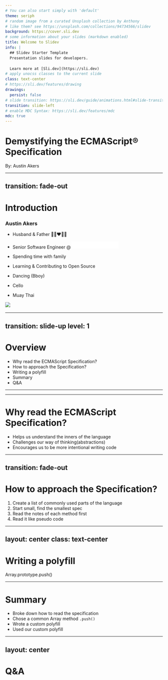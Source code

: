 ```yaml
---
# You can also start simply with 'default'
theme: seriph
# random image from a curated Unsplash collection by Anthony
# like them? see https://unsplash.com/collections/94734566/slidev
background: https://cover.sli.dev
# some information about your slides (markdown enabled)
title: Welcome to Slidev
info: |
  ## Slidev Starter Template
  Presentation slides for developers.

  Learn more at [Sli.dev](https://sli.dev)
# apply unocss classes to the current slide
class: text-center
# https://sli.dev/features/drawing
drawings:
  persist: false
# slide transition: https://sli.dev/guide/animations.html#slide-transitions
transition: slide-left
# enable MDC Syntax: https://sli.dev/features/mdc
mdc: true
---
```


# Demystifying the ECMAScript&reg; Specification

By: Austin Akers

<!--
The last comment block of each slide will be treated as slide notes. It will be visible and editable in Presenter Mode along with the slide. [Read more in the docs](https://sli.dev/guide/syntax.html#notes)
-->

---
transition: fade-out
---

# Introduction

<div class="grid grid-cols-2">
<div>

### Austin Akers
<div v-click="1">

- Husband & Father 👨🏾‍❤️‍👩🏾

</div>
<div v-click="2">

- Senior Software Engineer @ <img src="./spring-health.svg" width="150" style="display: inline-block" />

</div>
<div v-click="3">

- Spending time with family

</div>
<div v-click="4">

- Learning & Contributing to Open Source

</div>
<div v-click="5">

- Dancing (Bboy)

</div>
<div v-click="6">

- Cello

</div>
<div v-click="7">

- Muay Thai

</div>

</div>
<div>

<img style="margin: 0 auto" src="https://avatars.githubusercontent.com/u/11778717?v=4" width="250" />

</div>
</div>

---
transition: slide-up
level: 1
---

# Overview

- Why read the ECMAScript Specification?
- How to approach the Specification?
- Writing a polyfill
- Summary
- Q&A


---
---

# Why read the ECMAScript Specification?
- Helps us understand the inners of the language
- Challenges our way of thinking(abstractions)
- Encourages us to be more intentional writing code

---
transition: fade-out
---

# How to approach the Specification?
 1. Create a list of commonly used parts of the language
 2. Start small, find the smallest spec
 3. Read the notes of each method first
 4. Read it like pseudo code

---
layout: center
class: text-center
---

# Writing a polyfill

<div class="text-center">
Array.prototype.push()
</div>


---

# Summary

- Broke down how to read the specification
- Chose a common Array method `.push()`
- Wrote a custom polyfill
- Used our custom polyfill

---
layout: center
---

# Q&A

